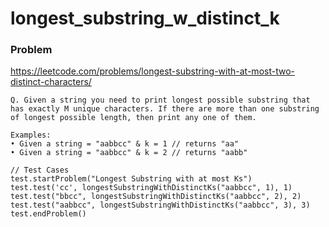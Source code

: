 # longest_substring_w_distinct_k

### Problem
https://leetcode.com/problems/longest-substring-with-at-most-two-distinct-characters/
```
Q. Given a string you need to print longest possible substring that has exactly M unique characters. If there are more than one substring of longest possible length, then print any one of them.

Examples:
• Given a string = "aabbcc" & k = 1 // returns "aa"
• Given a string = "aabbcc" & k = 2 // returns "aabb"

// Test Cases
test.startProblem("Longest Substring with at most Ks")
test.test('cc', longestSubstringWithDistinctKs("aabbcc", 1), 1)
test.test("bbcc", longestSubstringWithDistinctKs("aabbcc", 2), 2)
test.test("aabbcc", longestSubstringWithDistinctKs("aabbcc", 3), 3)
test.endProblem()
```

